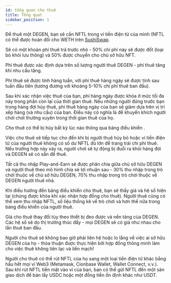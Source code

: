 ```yaml
---
id: tổng quan cho thuê
title: Tổng quat
sidebar_position: 1
---
```


Để thuê một DEGEN, bạn sẽ cần NFTL trong ví tiền điện tử của mình (NFTL có thể được hoán đổi cho WETH trên [SushiSwap](https://sushi.com/).

Sẽ có một khoản phí thuê trả trước nhỏ - 50% chi phí này sẽ được đốt (loại bỏ khỏi lưu thông) và 50% được chuyển cho chủ sở hữu NFT.

Phí thuê được xác định dựa trên số lượng người thuê DEGEN - phí thuê tăng khi nhu cầu tăng.

Phí thuê sẽ được tính hàng tuần, với phí thuê hàng ngày sẽ được tính sau tuần đầu tiên (tương đương với khoảng 5-10% chi phí thuê ban đầu).

Sau khi xác nhận việc thuê của bạn, phí hàng ngày được khóa ở mức tối đa này trong phần còn lại của thời gian thuê. Nếu những người đứng trước bạn trong hàng đợi hủy thuê, phí thuê hàng ngày của bạn sẽ giảm dựa trên vị trí xếp hàng (và nhu cầu) của bạn. Điều này có nghĩa là để khuyến khích người chơi chơi thường xuyên trong thời gian thuê của họ.

Cho thuê có thể bị hủy bất kỳ lúc nào thông qua bảng điều khiển [](https://niftyleague.com/profile).

Việc cho thuê sẽ tiếp tục cho đến khi bị người thuê hủy bỏ hoặc ví tiền điện tử của người thuê không có số dư NFTL đủ lớn để trang trải chi phí thuê. Nếu trường hợp này xảy ra, người chơi sẽ tự động bị đuổi ra khỏi hàng đợi và DEGEN sẽ có sẵn để thuê.

Tất cả thu nhập Play-and-Earn sẽ được phân chia giữa chủ sở hữu DEGEN và người thuê theo mô hình chia sẻ lợi nhuận sau - 30% thu nhập trong trò chơi thuộc về chủ sở hữu DEGEN, 70% thu nhập trong trò chơi thuộc về DEGEN người thuê nhà.

Khi điều hướng đến bảng điều khiển cho thuê, bạn sẽ thấy giá và hệ số hiện tại (chúng được khóa khi xác nhận hợp đồng cho thuê). Người thuê cũng có thể xem thu nhập NFTL, số liệu thống kê về trò chơi và hơn thế nữa trong bảng điều khiển của người thuê.

Giá cho thuê thay đổi tùy theo thiết bị đeo được và nền tảng của DEGEN. Các hệ số sẽ do thị trường thúc đẩy - mọi DEGEN sẽ có giá như nhau cho lần thuê ban đầu.

Người cho thuê sẽ không bao giờ phải liên hệ hoặc lo lắng về việc ai sở hữu DEGEN của họ - thỏa thuận được thực hiện bởi hợp đồng thông minh làm cho việc thuê không liên lạc và liền mạch!

Người cho thuê có thể rút NFTL của họ sang một loại tiền điện tử khác bằng hầu hết mọi ví Web3 (Metamask, Cionbase Wallet, Wallet Connect, v.v.). Sau khi rút NFTL tiền mặt vào ví của bạn, bạn có thể gửi NFTL đến một sàn giao dịch để bán lấy USDC hoặc một đồng tiền ổn định khác như USDT.
